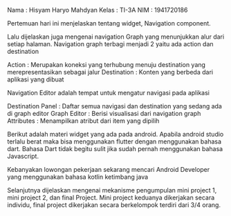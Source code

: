 Nama    : Hisyam Haryo Mahdyan
Kelas   : TI-3A
NIM     : 1941720186

Pertemuan hari ini menjelaskan tentang widget, Navigation component. 

Lalu dijelaskan juga mengenai navigation Graph yang menunjukkan alur dari setiap halaman. Navigation graph terbagi menjadi 2 yaitu ada action dan destination

Action      : Merupakan koneksi yang terhubung menuju destination yang merepresentasikan sebagai jalur
Destination : Konten yang berbeda dari aplikasi yang dibuat

Navigation Editor adalah tempat untuk mengatur navigasi pada aplikasi

Destination Panel   : Daftar semua navigasi dan destination yang sedang ada di graph editor
Graph Editor        : Berisi visualisasi dari navigation graph
Attributes          : Menampilkan atribut dari item yang dipilih

Berikut adalah materi widget yang ada pada android. Apabila android studio terlalu berat maka bisa menggunakan flutter dengan menggunakan bahasa dart. Bahasa Dart tidak begitu sulit jika sudah pernah menggunakan bahasa Javascript. 

Kebanyakan lowongan pekerjaan sekarang mencari Android Developer yang menggunakan bahasa kotlin ketimbang java

Selanjutnya dijelaskan mengenai mekanisme pengumpulan mini project 1, mini project 2, dan final Project. Mini project keduanya dikerjakan secara individu, final project dikerjakan secara berkelompok terdiri dari 3/4 orang. 